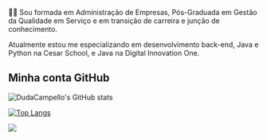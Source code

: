 :woman_technologist: Sou formada em Administração de Empresas, Pós-Graduada em Gestão da Qualidade em Serviço e em transição de carreira e junção de conhecimento.

Atualmente estou me especializando em desenvolvimento back-end, Java e Python na Cesar School, e Java na Digital Innovation One.

## Minha conta GitHub


![DudaCampello's GitHub stats](https://github-readme-stats.vercel.app/api?username=DudaCampello&theme=dracula&show_icons=true)


[![Top Langs](https://github-readme-stats.vercel.app/api/top-langs/?username=DudaCampello&theme=dracula)](https://github.com/DudaCamoello&layout=dracula/github-readme-stats)

<div>
  <a href = "https://www.linkedin.com/in/eduarda-campello" target = "_blank"><img src = "https://img.shields.io/badge/LinkedIn-0077B5?style=for-the-badge&logo=linkedin&logoColor=white" target = "_blank"></a>

